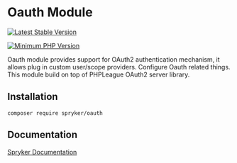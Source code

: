 # Oauth Module
[![Latest Stable Version](https://poser.pugx.org/spryker/oauth/v/stable.svg)](https://packagist.org/packages/spryker/oauth)

[![Minimum PHP Version](https://img.shields.io/badge/php-%3E%3D%208.3-8892BF.svg)](https://php.net/)

Oauth module provides support for OAuth2 authentication mechanism, it allows plug in custom user/scope providers. Configure Oauth related things. This module build on top of PHPLeague OAuth2 server library.

## Installation

```
composer require spryker/oauth
```

## Documentation

[Spryker Documentation](https://docs.spryker.com)
